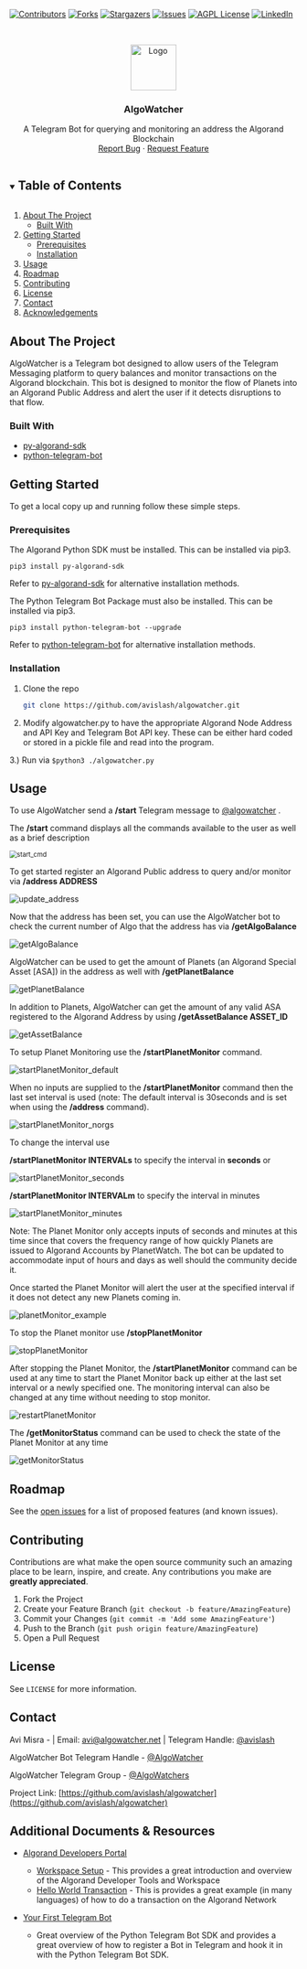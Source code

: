 

<!-- PROJECT SHIELDS -->
<!--
*** I'm using markdown "reference style" links for readability.
*** Reference links are enclosed in brackets [ ] instead of parentheses ( ).
*** See the bottom of this document for the declaration of the reference variables
*** for contributors-url, forks-url, etc. This is an optional, concise syntax you may use.
*** https://www.markdownguide.org/basic-syntax/#reference-style-links
-->
[![Contributors][contributors-shield]][contributors-url]
[![Forks][forks-shield]][forks-url]
[![Stargazers][stars-shield]][stars-url]
[![Issues][issues-shield]][issues-url]
[![AGPL License][license-shield]][license-url]
[![LinkedIn][linkedin-shield]][linkedin-url]



<!-- PROJECT LOGO -->
<br />

<p align="center">
  <a href="https://github.com/avislash/algowatcher">
    <img src="images/logo.png" alt="Logo" width="80" height="80">
  </a>
  <h3 align="center">AlgoWatcher</h3>

  <p align="center">
    A Telegram Bot for querying and monitoring an address the Algorand Blockchain 
    <br />
    <a href="https://github.com/avislash/algowatcher/issues">Report Bug</a>
    ·
    <a href="https://github.com/avislash/algowatcher/issues">Request Feature</a>
  </p>





<!-- TABLE OF CONTENTS -->

<details open="open">
  <summary><h2 style="display: inline-block">Table of Contents</h2></summary>
  <ol>
    <li>
      <a href="#about-the-project">About The Project</a>
      <ul>
        <li><a href="#built-with">Built With</a></li>
      </ul>
    </li>
    <li>
      <a href="#getting-started">Getting Started</a>
      <ul>
        <li><a href="#prerequisites">Prerequisites</a></li>
        <li><a href="#installation">Installation</a></li>
      </ul>
    </li>
    <li><a href="#usage">Usage</a></li>
    <li><a href="#roadmap">Roadmap</a></li>
    <li><a href="#contributing">Contributing</a></li>
    <li><a href="#license">License</a></li>
    <li><a href="#contact">Contact</a></li>
    <li><a href="#acknowledgements">Acknowledgements</a></li>
  </ol>
</details>



<!-- ABOUT THE PROJECT -->
## About The Project
AlgoWatcher is a Telegram bot designed to allow users of the Telegram Messaging platform to query balances and monitor transactions on the Algorand blockchain. This bot is designed to monitor the flow of Planets into an Algorand Public Address and alert the user if it detects disruptions to that flow.


### Built With

* [py-algorand-sdk](https://github.com/algorand/py-algorand-sdk)
* [python-telegram-bot](https://github.com/python-telegram-bot/python-telegram-bot)




<!-- GETTING STARTED -->
## Getting Started

To get a local copy up and running follow these simple steps.

### Prerequisites 
The Algorand Python SDK must be installed.  This can be installed via pip3.
```
pip3 install py-algorand-sdk 
```
Refer to [py-algorand-sdk](https://github.com/algorand/py-algorand-sdk) for alternative installation methods.

The Python Telegram Bot Package must also be installed.  This can be installed via pip3.
```
pip3 install python-telegram-bot --upgrade
```
Refer to [python-telegram-bot](https://github.com/python-telegram-bot/python-telegram-bot) for alternative installation methods.

### Installation

1. Clone the repo
   ```sh
   git clone https://github.com/avislash/algowatcher.git
   ```
2. Modify algowatcher.py to have the appropriate Algorand Node Address and API Key and Telegram Bot API key. These can be either hard coded or stored in a pickle file and read into the program. 

 3.) Run via ```$python3 ./algowatcher.py```



<!-- USAGE EXAMPLES -->
## Usage

To use AlgoWatcher send a <b>/start </b>Telegram message to [@algowatcher](t.me/algowatcherbot) . 

The <b>/start</b> command displays all the commands available to the user as well as a brief description



<img src="images/start_cmd.PNG" alt="start_cmd" style="zoom: 80%;" />



To get started register an Algorand Public address to query and/or monitor via  <b>/address  ADDRESS </b>  

![update_address](images/update_address.PNG)



Now that the address has been set,  you can use the AlgoWatcher bot to check the current number of Algo that the address has via <b>/getAlgoBalance</b>

![getAlgoBalance](images/getAlgoBalance.PNG)



AlgoWatcher can be used to get the amount of Planets (an Algorand Special Asset [ASA]) in the address as well with <b>/getPlanetBalance</b>  

![getPlanetBalance](images/getPlanetBalance.PNG)



In addition to Planets, AlgoWatcher can get the amount of any valid ASA registered to the Algorand Address by using <b>/getAssetBalance ASSET_ID</b>

![getAssetBalance](images/getAssetBalance.PNG)



To setup Planet Monitoring use the **/startPlanetMonitor** command.  

![startPlanetMonitor_default](images/startPlanetMonitor_default.PNG) 



When no inputs are supplied to the **/startPlanetMonitor** command then the last set interval is used (note: The default interval is 30seconds and is set when using the **/address** command). 

![startPlanetMonitor_norgs](images/startPlanetMonitor_noargs.PNG)

To change the interval use 

**/startPlanetMonitor INTERVALs**  to specify the interval in **seconds**  or

![startPlanetMonitor_seconds](images/startPlanetMonitor_seconds.PNG)



**/startPlanetMonitor INTERVALm**  to specify the interval in minutes

![startPlanetMonitor_minutes](images/startPlanetMonitor_minutes.PNG)

Note: The Planet Monitor only accepts inputs of seconds and minutes at this time since that covers the frequency range of how quickly Planets are issued to Algorand Accounts by PlanetWatch. The bot can be updated to accommodate input of hours and days as well should the community decide it.  



Once started the Planet Monitor will alert the user at the specified interval if it does not detect any new Planets coming in.

![planetMonitor_example](images/planetMonitor_example.PNG)



To stop the Planet monitor use **/stopPlanetMonitor**

![stopPlanetMonitor](images/stopPlanetMonitor.PNG)



After stopping the Planet Monitor, the **/startPlanetMonitor** command can be used at any time to start the Planet Monitor back up either at the last set interval or a newly specified one. The monitoring interval can also be changed at any time without needing to stop monitor.

![restartPlanetMonitor](images/restartPlanetMonitor.PNG)



The **/getMonitorStatus** command can be used to check the state of the Planet Monitor at any time

![getMonitorStatus](images/getMonitorStatus.PNG)





<!-- ROADMAP -->

## Roadmap

See the [open issues](https://github.com/avislash/algowatcher/issues) for a list of proposed features (and known issues).



<!-- CONTRIBUTING -->
## Contributing

Contributions are what make the open source community such an amazing place to be learn, inspire, and create. Any contributions you make are **greatly appreciated**.

1. Fork the Project
2. Create your Feature Branch (`git checkout -b feature/AmazingFeature`)
3. Commit your Changes (`git commit -m 'Add some AmazingFeature'`)
4. Push to the Branch (`git push origin feature/AmazingFeature`)
5. Open a Pull Request



<!-- LICENSE -->
## License

See `LICENSE` for more information.



<!-- CONTACT -->
## Contact

Avi Misra - | Email: avi@algowatcher.net | Telegram Handle: [@avislash](t.me/avislash)



AlgoWatcher Bot Telegram Handle - [@AlgoWatcher](t.me/algowatcherbot)

AlgoWatcher Telegram Group - [@AlgoWatchers](t.me/algowatchers)



Project Link: [https://github.com/avislash/algowatcher](https://github.com/avislash/algowatcher)



<!--- Additional Documents and Resources -->

## Additional Documents & Resources

- [Algorand Developers Portal](https://developer.algorand.org/)

  - [Workspace Setup](https://developer.algorand.org/docs/build-apps/setup/) - This provides a great introduction and overview of the Algorand Developer Tools and Workspace
  - [Hello World Transaction](https://developer.algorand.org/docs/build-apps/hello_world/) - This is provides a great example (in many languages) of how to do a transaction on the Algorand Network

- [Your First Telegram Bot](https://github.com/python-telegram-bot/python-telegram-bot/wiki/Extensions-%E2%80%93-Your-first-Bot)

  - Great overview of the Python Telegram Bot SDK and provides a great overview of how to register a Bot in Telegram and hook it in with the Python Telegram Bot SDK. 

  



<!-- MARKDOWN LINKS & IMAGES -->
<!-- https://www.markdownguide.org/basic-syntax/#reference-style-links -->
[contributors-shield]: https://img.shields.io/github/contributors/avislash/repo.svg?style=for-the-badge
[contributors-url]: https://github.com/avislash/algowatcher/graphs/contributors
[forks-shield]: https://img.shields.io/github/forks/avislash/repo.svg?style=for-the-badge
[forks-url]: https://github.com/avislash/algowatcher/network/members
[stars-shield]: https://img.shields.io/github/stars/avislash/repo.svg?style=for-the-badge
[stars-url]: https://github.com/avislash/algowatcher/stargazers
[issues-shield]: https://img.shields.io/github/issues/avislash/repo.svg?style=for-the-badge
[issues-url]: https://github.com/avislash/algowatcher/issues
[license-shield]: https://img.shields.io/github/license/avislash/repo.svg?style=for-the-badge
[license-url]: https://github.com/avislash/algowatcher/blob/master/LICENSE.txt
[linkedin-shield]: https://img.shields.io/badge/-LinkedIn-black.svg?style=for-the-badge&logo=linkedin&colorB=555
[linkedin-url]: https://www.linkedin.com/in/avinash-misra-23825539/
